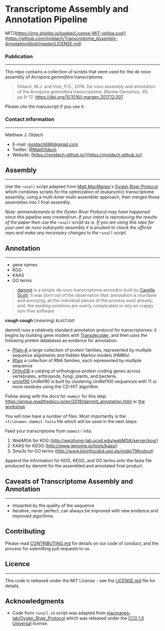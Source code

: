 # Transcriptome Assembly and Annotation Pipeline

MIT](https://img.shields.io/badge/License-MIT-yellow.svg)](https://github.com/moldach/Transcriptome_Assembly-Annotation/blob/master/LICENSE.md)


### Publication
***
This repo contains a collection of scripts that were used for the _de novo_ assembly of _Acropora gemmifera_ transcriptome.

> Oldach, M.J. and Vize, P.D., 2018. De novo assembly and annotation of the Acropora gemmifera transcriptome. Marine Genomics, 40, pp.9-12. https://doi.org/10.1016/j.margen.2017.12.007 

Please cite the manuscript if you use it.

### Contact information
***
Matthew J. Oldach 

+ E-mail: moldach686@gmail.com
+ Twitter: [@MattOldach](https://twitter.com/MattOldach)
+ Website: [https://moldach.github.io/](https://moldach.github.io/)

## Assembly
***
Use the `runall` script adapted from [Matt MacManes](https://twitter.com/macmanes)'s [Oyster River Protocol](https://github.com/macmanes-lab/Oyster_River_Protocol) which combines scripts for the optimization of (eukaryotic) transcriptome assembly, using a multi-kmer multi-assembler approach, then merges those assemblies into 1 final assembly.

*Note: ammendements to the Oyster River Protocol may have happened since this pipeline was created/run. If your intent is reproducing the results of the paper then use the `runall` script as is. If you are using this repo for your own _de novo_ eukaryotic assembly it is prudent to check the official repo and make any necessary changes to the `runall` script.*

## Annotation
***
+ gene names
+ KOG
+ KAAS
+ GO terms

> [dammit](https://github.com/dib-lab/dammit) is a simple de novo transcriptome annotator built by [Camille Scott](https://twitter.com/camille_codon). It was born out of the observation that: annotation is mundane and annoying; all the individual pieces of the process exist already; and, the existing solutions are overly complicated or rely on crappy non-free software

**cough** **cough** (meaning) `BLAST2GO`!

dammit runs a relatively standard annotation protocol for transcriptomes: it begins by building gene models with [Transdecoder](http://transdecoder.github.io/), and then uses the following protein databases as evidence for annotation: 

+ [Pfam-A](https://pfam.xfam.org/) a large collection of protein families, represented by multiple sequence alignments and hidden Markov models (HMMs)
+ [Rfam](http://rfam.xfam.org/) a collection of RNA families, each represented by multiple sequence 
+ [OrthoDB](https://www.orthodb.org/) a catalog of orthologous protein-coding genes across vertebrates, arthropods, fungi, plants, and bacteria.
+ [uniref90](https://www.uniprot.org/help/uniref) UniRef90 is built by clustering UniRef100 sequences with 11 or more residues using the CD-HIT algorithm

Follow along with the docs for `dammit` for this step: https://angus.readthedocs.io/en/2018/dammit_annotation.html or [the workshop](https://angus.readthedocs.io/en/2017/dammit_annotation.html#annotation)

You will now have a number of files. Most importantly is the `<filename>.dammit.fasta` file which will be used in the next steps:

Feed your transcriptome from `dammit!` into:

1) WebMGA for KOG (http://weizhong-lab.ucsd.edu/webMGA/server/kog/)
2) KAAS for KEGG (http://www.genome.jp/tools/kaas/)
3) Sma3s for GO terms (http://www.bioinfocabd.upo.es/node/11#output)

Append the information for KOG, KEGG, and GO terms onto the fasta file produced by dammit for the assembled and annotated final product.

## Caveats of Transcriptome Assembly and Annotation
***
+ Impacted by the quality of the sequence
+ Iterative, never perfect, can always be improved with new evidence and improved algorthms

## Contributing

Please read [CONTRIBUTING.md](CONTRIBUTING.md) for details on our code of conduct, and the process for submitting pull requests to us.


## Licence
***
This code is released under the MIT License - see the [LICENSE.md](LICENSE.md) file for details.

## Acknowledgments

* Code from `runall.sh` script was adapted from [macmanes-lab/Oyster_River_Protocol](https://github.com/macmanes-lab/Oyster_River_Protocol) which was released under the [CC0 1.0 Universal](https://github.com/macmanes-lab/Oyster_River_Protocol/blob/master/LICENSE) license.
